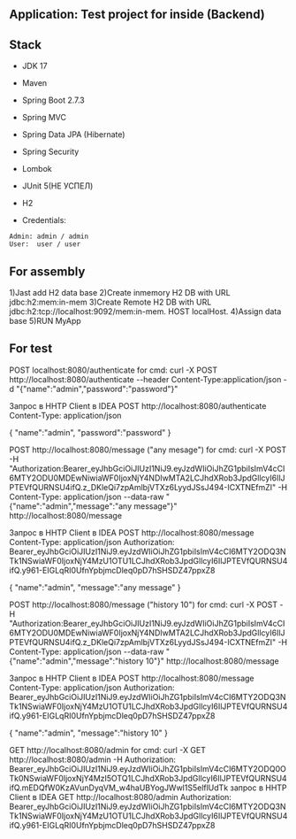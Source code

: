 ## Application: Test project for inside (Backend)

## Stack
- JDK 17
- Maven
- Spring Boot 2.7.3
- Spring MVC
- Spring Data JPA (Hibernate)
- Spring Security
- Lombok
- JUnit 5(НЕ УСПЕЛ)
- H2

- Credentials:

```
Admin: admin / admin
User:  user / user
```

## For assembly
1)Jast add H2 data base
2)Create inmemory H2 DB with URL jdbc:h2:mem:in-mem
3)Create Remote H2 DB with URL jdbc:h2:tcp://localhost:9092/mem:in-mem. HOST localHost.
4)Assign data base
5)RUN MyApp

## For test

POST localhost:8080/authenticate
for cmd:
curl -X POST http://localhost:8080/authenticate --header Content-Type:application/json -d "{\"name\":\"admin\",\"password\":\"password\"}"

Запрос в HHTP Client в IDEA
POST http://localhost:8080/authenticate
Content-Type: application/json

{
"name":"admin",
"password":"password"
}


POST http://localhost:8080/message ("any mesage")
for cmd:
curl -X POST -H "Authorization:Bearer_eyJhbGciOiJIUzI1NiJ9.eyJzdWIiOiJhZG1pbiIsImV4cCI6MTY2ODU0MDEwNiwiaWF0IjoxNjY4NDIwMTA2LCJhdXRob3JpdGllcyI6IlJPTEVfQURNSU4ifQ.z_DKleQi7zpAmlbjVTXz6LyydJSsJ494-ICXTNEfmZI" -H Content-Type: application/json --data-raw "{\"name\":\"admin\",\"message\":\"any message\"}"  http://localhost:8080/message

Запрос в HHTP Client в IDEA
POST http://localhost:8080/message
Content-Type: application/json
Authorization: Bearer_eyJhbGciOiJIUzI1NiJ9.eyJzdWIiOiJhZG1pbiIsImV4cCI6MTY2ODQ3NTk1NSwiaWF0IjoxNjY4MzU1OTU1LCJhdXRob3JpdGllcyI6IlJPTEVfQURNSU4ifQ.y961-EIGLqRI0UfnYpbjmcDleq0pD7hSHSDZ47ppxZ8

{
"name":"admin",
"message":"any message"
}



POST http://localhost:8080/message ("history 10")
for cmd:
curl -X POST -H "Authorization:Bearer_eyJhbGciOiJIUzI1NiJ9.eyJzdWIiOiJhZG1pbiIsImV4cCI6MTY2ODU0MDEwNiwiaWF0IjoxNjY4NDIwMTA2LCJhdXRob3JpdGllcyI6IlJPTEVfQURNSU4ifQ.z_DKleQi7zpAmlbjVTXz6LyydJSsJ494-ICXTNEfmZI" -H Content-Type: application/json --data-raw "{\"name\":\"admin\",\"message\":\"history 10\"}"  http://localhost:8080/message

Запрос в HHTP Client в IDEA
POST http://localhost:8080/message
Content-Type: application/json
Authorization: Bearer_eyJhbGciOiJIUzI1NiJ9.eyJzdWIiOiJhZG1pbiIsImV4cCI6MTY2ODQ3NTk1NSwiaWF0IjoxNjY4MzU1OTU1LCJhdXRob3JpdGllcyI6IlJPTEVfQURNSU4ifQ.y961-EIGLqRI0UfnYpbjmcDleq0pD7hSHSDZ47ppxZ8

{
"name":"admin",
"message":"history 10"
}


GET http://localhost:8080/admin
for cmd: curl -X GET http://localhost:8080/admin -H Authorization: Bearer_eyJhbGciOiJIUzI1NiJ9.eyJzdWIiOiJhZG1pbiIsImV4cCI6MTY2ODQ0OTk0NSwiaWF0IjoxNjY4MzI5OTQ1LCJhdXRob3JpdGllcyI6IlJPTEVfQURNSU4ifQ.mEDQfW0KzAVunDyqVM_w4haUBYogJWwl1S5elflUdTk
запрос в HHTP Client в IDEA
GET http://localhost:8080/admin
Authorization: Bearer_eyJhbGciOiJIUzI1NiJ9.eyJzdWIiOiJhZG1pbiIsImV4cCI6MTY2ODQ3NTk1NSwiaWF0IjoxNjY4MzU1OTU1LCJhdXRob3JpdGllcyI6IlJPTEVfQURNSU4ifQ.y961-EIGLqRI0UfnYpbjmcDleq0pD7hSHSDZ47ppxZ8



